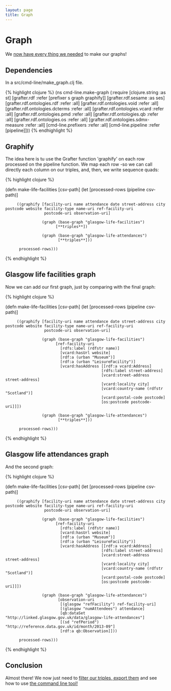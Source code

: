```yaml
---
layout: page
title: Graph
---
```


# Graph

We [now have every thing we needed](921_pipeline.html) to make our graphs!

## Dependencies
In a src/cmd-line/make_graph.clj file.

{% highlight clojure %}
(ns cmd-line.make-graph
  (:require [clojure.string :as st]
            [grafter.rdf :refer [prefixer s graph graphify]]
            [grafter.rdf.sesame :as ses]
            [grafter.rdf.ontologies.rdf :refer :all]
            [grafter.rdf.ontologies.void :refer :all]
            [grafter.rdf.ontologies.dcterms :refer :all]
            [grafter.rdf.ontologies.vcard :refer :all]
            [grafter.rdf.ontologies.pmd :refer :all]
            [grafter.rdf.ontologies.qb :refer :all]
            [grafter.rdf.ontologies.os :refer :all]
            [grafter.rdf.ontologies.sdmx-measure :refer :all]
            [cmd-line.prefixers :refer :all]
            [cmd-line.pipeline :refer [pipeline]]))
{% endhighlight %}

## Graphify
The idea here is tu use the Grafter function 'graphify' on each row processed on the pipeline function. We map each row -so we can call directly each column on our triples, and, then, we write sequence quads:

{% highlight clojure %}

(defn make-life-facilities [csv-path]
  (let [processed-rows (pipeline csv-path)]
  
         ((graphify [facility-uri name attendance date street-address city postcode website facility-type name-uri ref-facility-uri 
                     postcode-uri observation-uri]
                     
                    (graph (base-graph "glasgow-life-facilities")
                          [**triples**])
                          
                    (graph (base-graph "glasgow-life-attendances")
                           [**triples**]))
                           
          processed-rows)))
{% endhighlight %}

## Glasgow life facilities graph
Now we can add our first graph, just by comparing with the final graph:


{% highlight clojure %}

(defn make-life-facilities [csv-path]
  (let [processed-rows (pipeline csv-path)]
  
         ((graphify [facility-uri name attendance date street-address city postcode website facility-type name-uri ref-facility-uri 
                     postcode-uri observation-uri]
                     
                    (graph (base-graph "glasgow-life-facilities")
                          [ref-facility-uri
                            [rdfs:label (rdfstr name)] 
                            [vcard:hasUrl website]
                            [rdf:a (urban "Museum")]
                            [rdf:a (urban "LeisureFacility")]
                            [vcard:hasAddress [[rdf:a vcard:Address]
                                              [rdfs:label street-address]
                                              [vcard:street-address street-address]
                                              [vcard:locality city]
                                              [vcard:country-name (rdfstr "Scotland")]
                                              [vcard:postal-code postcode]
                                              [os:postcode postcode-uri]]])
                          
                    (graph (base-graph "glasgow-life-attendances")
                           [**triples**]))
                           
          processed-rows)))
{% endhighlight %}

## Glasgow life attendances graph
And the second graph:

{% highlight clojure %}

(defn make-life-facilities [csv-path]
  (let [processed-rows (pipeline csv-path)]
  
         ((graphify [facility-uri name attendance date street-address city postcode website facility-type name-uri ref-facility-uri 
                     postcode-uri observation-uri]
                     
                    (graph (base-graph "glasgow-life-facilities")
                          [ref-facility-uri
                            [rdfs:label (rdfstr name)] 
                            [vcard:hasUrl website]
                            [rdf:a (urban "Museum")]
                            [rdf:a (urban "LeisureFacility")]
                            [vcard:hasAddress [[rdf:a vcard:Address]
                                              [rdfs:label street-address]
                                              [vcard:street-address street-address]
                                              [vcard:locality city]
                                              [vcard:country-name (rdfstr "Scotland")]
                                              [vcard:postal-code postcode]
                                              [os:postcode postcode-uri]]])
                          
                    (graph (base-graph "glasgow-life-attendances")
                           [observation-uri
                            [(glasgow "refFacility") ref-facility-uri]
                            [(glasgow "numAttendees") attendance]
                            [qb:dataSet "http://linked.glasgow.gov.uk/data/glasgow-life-attendances"]
                            [(sd "refPeriod") "http://reference.data.gov.uk/id/month/2013-09"]
                            [rdf:a qb:Observation]]))
                           
          processed-rows)))
{% endhighlight %}

## Conclusion

Almost there! We now just need to [filter our triples, export them](941_filter_import.html) and see how to use [the command line tool!](951_command_line.html)
